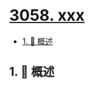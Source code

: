 # [3058. xxx](https://github.com/Tdahuyou/TNotes.leetcode/tree/main/notes/3058.%20xxx)

<!-- region:toc -->

- [1. 📝 概述](#1--概述)

<!-- endregion:toc -->

## 1. 📝 概述

